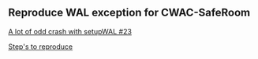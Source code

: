 ## Reproduce WAL exception for CWAC-SafeRoom
[A lot of odd crash with setupWAL #23](https://github.com/commonsguy/cwac-saferoom/issues/23)

[Step's to reproduce](app/src/main/java/com/github/saferoommigration/MainActivity.java#L27)
